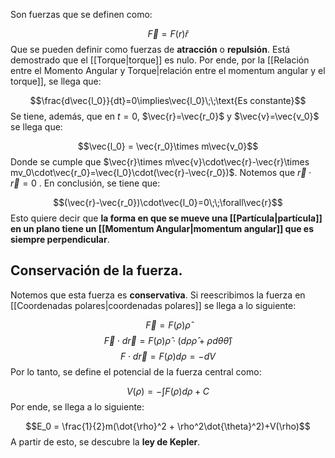 
Son fuerzas que se definen como: 

$$\vec{F}= F(r)\hat{r}$$ 
Que se pueden definir como fuerzas de **atracción** o **repulsión**. Está demostrado que el [[Torque|torque]] es nulo. Por ende, por la [[Relación entre el Momento Angular y Torque|relación entre el momentum angular y el torque]], se llega que: 

$$\frac{d\vec{l_0}}{dt}=0\implies\vec{l_0}\;\;\text{Es constante}$$ 
Se tiene, además, que en $t=0$, $\vec{r}=\vec{r_0}$ y $\vec{v}=\vec{v_0}$ se llega que: 

$$\vec{l_0} = \vec{r_0}\times m\vec{v_0}$$ 
Donde se cumple que $\vec{r}\times m\vec{v}\cdot\vec{r}-\vec{r}\times mv_0\cdot\vec{r_0}=\vec{l_0}\cdot(\vec{r}-\vec{r_0})$. Notemos que $\vec{r}\cdot\vec{r}=0$ . En conclusión, se tiene que: 

$$(\vec{r}-\vec{r_0})\cdot\vec{l_0}=0\;\;\forall\vec{r}$$ 
Esto quiere decir que **la forma en que se mueve una [[Partícula|partícula]]  en un plano tiene un [[Momentum Angular|momentum angular]] que es siempre perpendicular**. 


## Conservación de la fuerza. 

Notemos que esta fuerza es **conservativa**. Si reescribimos la fuerza en [[Coordenadas polares|coordenadas polares]] se llega a lo siguiente: 

$$\vec{F}=F(\rho)\hat{\rho}$$ $$\vec{F}\cdot d\vec{r}=F(\rho)\hat{\rho}\cdot(d\rho\hat{\rho}+\rho d\theta\hat{\theta})$$ $$F\cdot d\vec{r}=F(\rho)d\rho = -dV$$ 
Por lo tanto, se define el potencial de la fuerza central como: 

$$V(\rho)=-\int F(\rho)d\rho + C$$ 
Por ende, se llega a lo siguiente: 

$$E_0 = \frac{1}{2}m(\dot{\rho}^2 + \rho^2\dot{\theta}^2)+V(\rho)$$ 
A partir de esto, se descubre la **ley de Kepler**. 